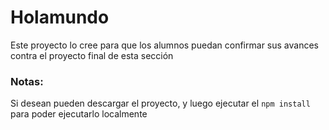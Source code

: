 # Holamundo

Este proyecto lo cree para que los alumnos puedan confirmar sus avances contra el proyecto final de esta sección


### Notas:
Si desean pueden descargar el proyecto, y luego ejecutar el `` npm install `` para poder ejecutarlo localmente
